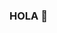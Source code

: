 ### HOLA  👋

<!--
** ¡Bienvenidos a la presentación de mi perfil en GitHub
Soy Yorman Gonzales, un entusiasta del desarrollo de software con una pasión por la creación de soluciones innovadoras y la colaboración en proyectos emocionantes.
En mi perfil de GitHub, encontrarás un reflejo de mi viaje como desarrollador.  ** is a ✨ _special_ ✨ repository because its `README.md` (this file) appears on your GitHub profile.

Here are some ideas to get you started:

- 🔭 I’m currently working on ...
- 🌱 I’m currently learning ...
- 👯 I’m looking to collaborate on ...
- 🤔 I’m looking for help with ...
- 💬 Ask me about ...
- 📫 How to reach me: ...
- 😄 Pronouns: ...
- ⚡ Fun fact: ...
-->
